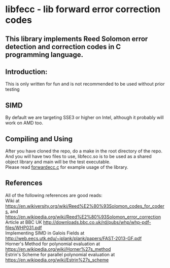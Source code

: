 # libfecc - lib forward error correction codes

## This library implements Reed Solomon error detection and correction codes in C programming language. 

## Introduction: 
This is only written for fun and is not recommended to be used without prior testing

## SIMD
By default we are targeting SSE3 or higher on Intel, although it probably will work on AMD too. 

## Compiling and Using
After you have cloned the repo, do a make in the root directory of the repo. And you will have two files to use, libfecc.so is to be used as a shared object library and main will be the test executable. <BR>
Please read [forwardecc.c](./forwardecc.c) for example usage of the library. 

## References
All of the following references are good reads: <BR>
Wiki at https://en.wikiversity.org/wiki/Reed%E2%80%93Solomon_codes_for_coders, and https://en.wikipedia.org/wiki/Reed%E2%80%93Solomon_error_correction<BR>
Article at BBC UK http://downloads.bbc.co.uk/rd/pubs/whp/whp-pdf-files/WHP031.pdf<BR>
Implementing SIMD in Galois Fields at http://web.eecs.utk.edu/~jplank/plank/papers/FAST-2013-GF.pdf<BR>
Horner's Method for polynomial evaluation at https://en.wikipedia.org/wiki/Horner%27s_method<BR>
Estrin's Scheme for parallel polynomial evaluation at https://en.wikipedia.org/wiki/Estrin%27s_scheme<BR>
